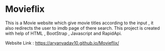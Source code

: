# Movieflix
This is a Movie website which give movie titles according to the input , it also redirects the user to imdb page of there search.
This project is created with help of HTML , BootStrap , Javascript and RapidApi.

Website Link :  https://aryanyadav10.github.io/Movieflix/
